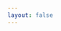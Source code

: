 ```yaml
---
layout: false 
---
```

<script setup>
import ImportVue from './import-vue.vue'
</script>
<import-vue></import-vue>